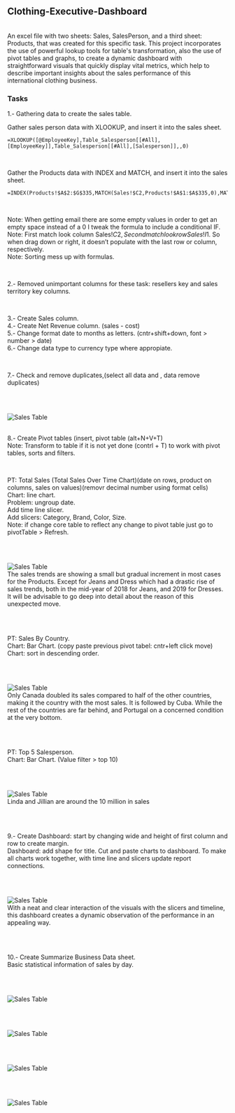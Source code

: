 ## Clothing-Executive-Dashboard
<br>
An excel file with two sheets: Sales, SalesPerson, and a third sheet: Products, that was created for this specific task. 
This project incorporates the use of powerful lookup tools for table's transformation, also the use of pivot tables and graphs, to create a dynamic dashboard with straightforward visuals that quickly display vital metrics, which help to describe important insights about the sales performance of this international clothing business.
<br>

### Tasks

1.- Gathering data to create the sales table.
<br>

Gather sales person data with XLOOKUP, and insert it into the sales sheet.<br>
  
    =XLOOKUP([@EmployeeKey],Table_Salesperson[[#All],[EmployeeKey]],Table_Salesperson[[#All],[Salesperson]],,0)

<br>

Gather the Products data with INDEX and MATCH, and insert it into the sales sheet.<br>

    =INDEX(Products!$A$2:$G$335,MATCH(Sales!$C2,Products!$A$1:$A$335,0),MATCH(Sales!I$1,Products!$A$1:$G$1,0))

<br>

Note: When getting email there are some empty values in order to get an empty space instead of a 0 I tweak the formula to include a conditional IF.<br>
Note: First match look column Sales!$C2, Second match look row  Sales!I$1. So when drag down or right, it doesn’t populate with the last row or column, respectively.<br>
Note: Sorting mess up with formulas.<br>

<br>

2.- Removed unimportant columns for these task: resellers key and sales territory key columns.

<br>

3.- Create Sales column.<br>
4.- Create Net Revenue column. (sales - cost)<br>
5.- Change format date to months as letters. (cntr+shift+down, font > number > date)<br>
6.- Change data type to currency type where appropiate.<br>

<br>

7.- Check and remove duplicates,(select all data and , data remove duplicates)

<br>
<br>

![Sales Table](/images/CED_SalesX.png)
<br>
<br>

8.- Create Pivot tables (insert, pivot table (alt+N+V+T)<br>
Note: Transform to table if it is not yet done (contrl + T) to work with pivot tables, sorts and filters.<br>

<br>

PT: Total Sales (Total Sales Over Time Chart)(date on rows, product on columns, sales on values)(removr decimal number using format cells)<br>
Chart: line chart.<br>
Problem: ungroup date.<br>
Add time line slicer.<br>
Add slicers: Category, Brand, Color, Size.<br>
Note: if change core table to reflect any change to pivot table just go to pivotTable > Refresh.<br>

<br>
<br>

![Sales Table](/images/CED_TSalesPT.png)
<br>
The sales trends are showing a small but gradual increment in most cases for the Products. Except for Jeans and Dress which had a drastic rise of sales trends, both in the mid-year of 2018 for Jeans, and 2019 for Dresses. It will be advisable to go deep into detail about the reason of this unexpected move.

<br>
<br>

PT: Sales By Country.<br>
Chart: Bar Chart. (copy paste previous pivot tabel: cntr+left click move)<br>
Chart: sort in descending order.<br>

<br>
<br>

![Sales Table](/images/CED_SCountry_PT.png)
<br>
Only Canada doubled its sales compared to half of the other countries, making it the country with the most sales. It is followed by Cuba. While the rest of the countries are far behind, and Portugal on a concerned condition at the very bottom.

<br>
<br>

PT: Top 5 Salesperson.<br>
Chart: Bar Chart. (Value filter > top 10)<br>

<br>
<br>

![Sales Table](/images/CED_T5_PT.png)
<br>
Linda and Jillian are around the 10 million in sales

<br>
<br>

9.- Create Dashboard: start by changing wide and height of first column and row to create margin.<br>
Dashboard: add shape for title. Cut and paste charts to dashboard. To make all charts work together, with time line and slicers update report connections.<br>

<br>
<br>

![Sales Table](/images/CED_DashboardX.png)
<br>
With a neat and clear interaction of the visuals with the slicers and timeline, this dashboard creates a dynamic observation of the performance in an appealing way.

<br>
<br>

10.- Create Summarize Business Data sheet.<br>
Basic statistical information of sales by day.<br>

<br>
<br>

![Sales Table](/images/CED_SBData.png)
<br>


<br>
<br>

![Sales Table](/images/CED_PowerQuery.png)
<br>


<br>
<br>

![Sales Table](/images/CED_CustomerInfo_Stats.png)
<br>


<br>
<br>

![Sales Table](/images/CED_VBA_Email.png)
<br>





